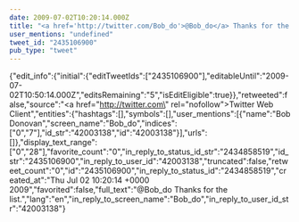 ```yaml
---
date: 2009-07-02T10:20:14.000Z
title: "<a href='http://twitter.com/Bob_do'>@Bob_do</a> Thanks for the list.″"
user_mentions: "undefined"
tweet_id: "2435106900"
pub_type: "tweet"
---
```

{"edit_info":{"initial":{"editTweetIds":["2435106900"],"editableUntil":"2009-07-02T10:50:14.000Z","editsRemaining":"5","isEditEligible":true}},"retweeted":false,"source":"<a href=\"http://twitter.com\" rel=\"nofollow\">Twitter Web Client</a>","entities":{"hashtags":[],"symbols":[],"user_mentions":[{"name":"Bob Donovan","screen_name":"Bob_do","indices":["0","7"],"id_str":"42003138","id":"42003138"}],"urls":[]},"display_text_range":["0","28"],"favorite_count":"0","in_reply_to_status_id_str":"2434858519","id_str":"2435106900","in_reply_to_user_id":"42003138","truncated":false,"retweet_count":"0","id":"2435106900","in_reply_to_status_id":"2434858519","created_at":"Thu Jul 02 10:20:14 +0000 2009","favorited":false,"full_text":"@Bob_do Thanks for the list.","lang":"en","in_reply_to_screen_name":"Bob_do","in_reply_to_user_id_str":"42003138"}
